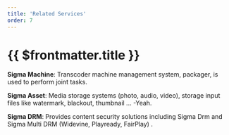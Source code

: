 ```yaml
---
title: 'Related Services'
order: 7
---
```


# {{ $frontmatter.title }}

**Sigma Machine**: Transcoder machine management system, packager, is used to perform joint tasks.

**Sigma Asset**: Media storage systems (photo, audio, video), storage input files like watermark, blackout, thumbnail ... -Yeah.

**Sigma DRM**: Provides content security solutions including Sigma Drm and Sigma Multi DRM (Widevine, Playready, FairPlay) \.
